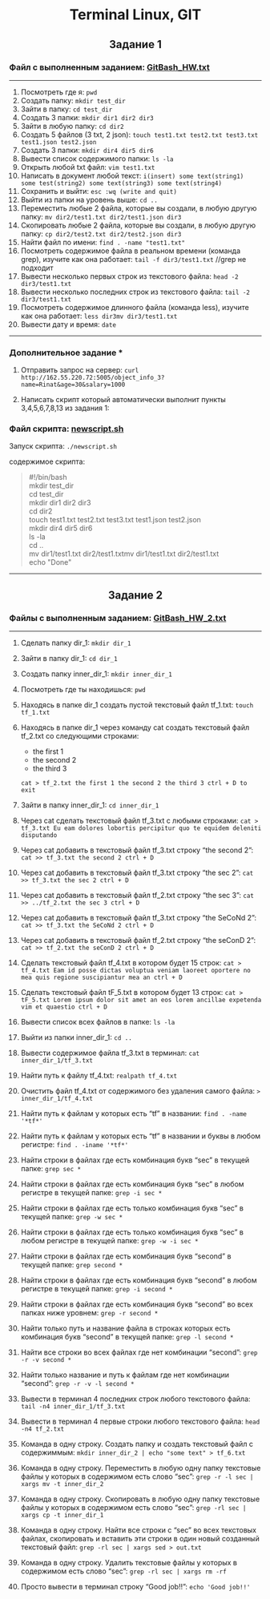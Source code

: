 <h1 align= "center">Terminal Linux, GIT</h1>
<h2 align= "center">Задание 1</h2>

### Файл с выполненным заданием: [GitBash_HW.txt](https://github.com/RinatUpakov/QA_Group28/blob/79ff441ec03dcd6a1d635d8848ef46426d75ca5e/Gitbash_HW.txt)

___

1) Посмотреть где я:  `pwd`
2) Создать папку: `mkdir test_dir`
3) Зайти в папку: `cd test_dir`
4) Создать 3 папки: `mkdir dir1 dir2 dir3`
5) Зайти в любую папку: `cd dir2`
6) Создать 5 файлов (3 txt, 2 json): `touch test1.txt test2.txt test3.txt test1.json test2.json`
7) Создать 3 папки: `mkdir dir4 dir5 dir6`
8) Вывести список содержимого папки: `ls -la`
9) Открыть любой txt файл: `vim test1.txt`
10) Написать в документ любой текст: `i(insert) some text(string1) some test(string2) some text(string3) some text(string4)`
11) Сохранить и выйти: `esc :wq (write and quit)`
12) Выйти из папки на уровень выше: `cd ..`
13) Переместить любые 2 файла, которые вы создали, в любую другую папку: `mv dir2/test1.txt dir2/test1.json dir3`
14) Скопировать любые 2 файла, которые вы создали, в любую другую папку: `cp dir2/test2.txt dir2/test2.json dir3`
15) Найти файл по имени: `find . -name "test1.txt"`
16) Посмотреть содержимое файла в реальном времени (команда grep), изучите как она работает: `tail -f dir3/test1.txt` //grep не подходит
17) Вывести несколько первых строк из текстового файла: `head -2 dir3/test1.txt`
18) Вывести несколько последних строк из текстового файла: `tail -2 dir3/test1.txt`
19) Посмотреть содержимое длинного файла (команда less), изучите как она работает: `less dir3mv dir3/test1.txt`
20) Вывести дату и время: `date`

___

### Дополнительное задание *

1) Отправить запрос на сервер: `curl http://162.55.220.72:5005/object_info_3?name=Rinat&age=30&salary=1000`

2) Написать скрипт который автоматически выполнит пункты 3,4,5,6,7,8,13 из задания 1:

### Файл скрипта: [newscript.sh](https://github.com/RinatUpakov/QA_Group28/blob/79ff441ec03dcd6a1d635d8848ef46426d75ca5e/newscript.sh)

Запуск скрипта: `./newscript.sh`

содержимое скрипта:  
>#!/bin/bash   
>mkdir test_dir  
cd test_dir  
mkdir dir1 dir2 dir3  
cd dir2  
touch test1.txt test2.txt test3.txt test1.json test2.json  
mkdir dir4 dir5 dir6  
ls -la  
cd ..  
mv dir1/test1.txt dir2/test1.txtmv dir1/test1.txt dir2/test1.txt  
echo "Done"  


____

<h2 align= "center">Задание 2</h2>

### Файлы с выполненным заданием: [GitBash_HW_2.txt](https://github.com/RinatUpakov/LinuxTerminal/blob/285c4900f200b3220199177fcc9bac424106df62/GitBash_HW_2.txt)

____

1) Сделать папку dir_1: `mkdir dir_1`
2) Зайти в папку dir_1: `cd dir_1`
3) Создать папку inner_dir_1: `mkdir inner_dir_1`
4) Посмотреть где ты находишься: `pwd`
5) Находясь в папке dir_1 создать пустой текстовый файл tf_1.txt: `touch tf_1.txt`
6) Находясь в папке dir_1 через команду cat создать текстовый файл tf_2.txt со следующими строками:
	- the first 1
	- the second 2
	- the third 3

	`cat > tf_2.txt
	 the first 1
	 the second 2
	 the third 3
	 ctrl + D to exit`

7) Зайти в папку inner_dir_1: `cd inner_dir_1`
8) Через cat сделать текстовый файл tf_3.txt  c любыми строками:
	`cat > tf_3.txt
	 Eu eam dolores
	 lobortis percipitur
	 quo te equidem
	 deleniti disputando`

9) Через cat добавить в текстовый файл tf_3.txt строку “the second 2”:
	`cat >> tf_3.txt
	 the second 2
 	 ctrl + D`

10) Через cat добавить в текстовый файл tf_3.txt строку “the sec 2”:
	`cat >> tf_3.txt
	 the sec 2
	 ctrl + D`

11) Через cat добавить в текстовый файл tf_2.txt строку “the sec 3”:
	`cat >> ../tf_2.txt
	 the sec 3
	 ctrl + D`

12) Через cat добавить в текстовый файл tf_3.txt строку “the SeCoNd 2”:
	`cat >> tf_3.txt
	 the SeCoNd 2
	 ctrl + D`

13) Через cat добавить в текстовый файл tf_2.txt строку “the seConD 2”:
	`cat >> tf_2.txt
	 the seConD 2
	 ctrl + D`

14) Сделать текстовый файл tf_4.txt в котором будет 15 строк:
	`cat > tf_4.txt
	 Eam
	 id
	 posse
	 dictas
	 voluptua
	 veniam
	 laoreet
	 oportere
	 no
	 mea
	 quis
	 regione
	 suscipiantur
	 mea
	 an
	 ctrl + D`

15) Сделать текстовый файл tF_5.txt в котором будет 13 строк:
	`cat > tF_5.txt
	 Lorem
	 ipsum
	 dolor
	 sit
	 amet
	 an
	 eos
	 lorem
	 ancillae
	 expetenda
	 vim
	 et
	 quaestio
	 ctrl + D`

16) Вывести список всех файлов в папке: `ls -la`
17) Выйти из папки inner_dir_1: `cd ..`
18) Вывести содержимое файла tf_3.txt в терминал: `cat inner_dir_1/tf_3.txt`
19) Найти путь к файлу tf_4.txt: `realpath tf_4.txt`
20) Очистить файл tf_4.txt от содержимого без удаления самого файла: `> inner_dir_1/tf_4.txt`
21) Найти путь к файлам у которых есть  “tf” в названии: `find . -name '*tf*'`
22) Найти путь к файлам у которых есть  “tf” в названии и буквы в любом регистре: `find . -iname '*tf*'`
23) Найти строки в файлах где есть комбинация букв “sec” в текущей папке: `grep sec *`
24) Найти строки в файлах где есть комбинация букв “sec” в любом регистре в текущей папке: `grep -i sec *`
25) Найти строки в файлах где есть только комбинация букв “sec” в текущей папке: `grep -w sec *`
26) Найти строки в файлах где есть только комбинация букв “sec” в любом регистре в текущей папке: `grep -w -i sec *`
27) Найти строки в файлах где есть комбинация букв “second” в текущей папке: `grep second *`
28) Найти строки в файлах где есть комбинация букв “second” в любом регистре в текущей папке: `grep -i second *`
29) Найти строки в файлах где есть комбинация букв “second” во всех папках ниже уровнем: `grep -r second *`
30) Найти только путь и название файла в строках которых есть комбинация букв “second” в текущей папке: `grep -l second *`
31) Найти все строки во всех файлах где нет комбинации “second”: `grep -r -v second *`
32) Найти только название и путь к файлам где нет комбинации “second”: `grep -r -v -l second *`
33) Вывести в терминал 4 последних строк любого текстового файла: `tail -n4 inner_dir_1/tf_3.txt`
34) Вывести в терминал 4 первые строки любого текстового файла: `head -n4 tf_2.txt`
35) Команда в одну строку. Создать папку и создать текстовый файл с содержиммым: `mkdir inner_dir_2 | echo "some text" > tf_6.txt`
36) Команда в одну строку. Переместить в любую одну папку текстовые файлы у которых в содержимом есть слово “sec”: `grep -r -l sec | xargs mv -t inner_dir_2`
37) Команда в одну строку. Скопировать в любую одну папку текстовые файлы у которых в содержимом есть слово “sec”: `grep -rl sec | xargs cp -t inner_dir_1`
38) Команда в одну строку. Найти все строки c “sec” во всех текстовых файлах, скопировать и вставить эти строки в один новый созданный текстовый файл:
	`grep -rl sec | xargs sed > out.txt`

39) Команда в одну строку. Удалить текстовые файлы у которых в содержимом есть слово “sec”: `grep -rl sec | xargs rm -rf`
40) Просто вывести в терминал строку “Good job!!”: `echo 'Good job!!'`
